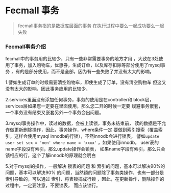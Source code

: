 Fecmall 事务
=============

> fecmall事务指的是数据库层面的事务
> 在执行过程中要么一起成功要么一起失败

### Fecmall事务介绍

fecmall中的事务用的比较少，只有一些非常需要事务的地方才用
，大致在3处使用了事务，加入购物车，优惠券，生成订单，以及库存扣除等部分使用了mysql事务
，有的是部分使用，而不是全部，因为有一些失败了并没有太大的影响。

1.譬如生成订单的时候需要清空购物车，即使生成了订单，没有清空购物车
但这又没有太大的影响，因此事务应用的比较少，


2.services里面没有添加任何事务，事务的使用是在controller和
block层，
services层如果您一定要在里面使用，那么您二开的时候一定要
规避事务嵌套，一个事务没有结束又嵌套另外一个事务会出问题。

3.mysql事务操作中，读过的数据，会被上读锁，事务未结束前，
读的数据是不允许做更新删除操作，因此，事务操作，where条件一定
要做到索引搜索（覆盖索引，这样会使用mysql innodb的行锁），不然innodb会进行锁表，
譬如`update user set sex = 'men' where name = 'xxxx'` ，如果使用innodb，
user表的name字段没有索引，那么update操作会锁表，
如果name字段有索引，那么只会锁相应的行，这个了解innodb的原理就会明白

5.对于mysql的操作，一般解决 锁表的问题  和 索引的问题，基本可以解决90%的问题，基本可以解决90%
的问题，当然锁的问题除了事务类操作，也有一部分是索引导致的，可以通过
索引，将表锁搞成行锁
，因此，在更新操作，删除操作的过程中，一定要注意，不要锁表，
而应该锁行。


























